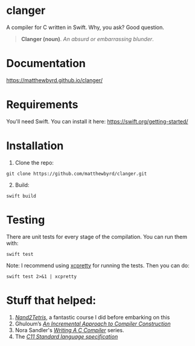 # clanger
A compiler for C written in Swift. Why, you ask? Good question.

> **Clanger (noun)**. *An absurd or embarrassing blunder*.

# Documentation
https://matthewbyrd.github.io/clanger/

# Requirements
You'll need Swift. You can install it here: https://swift.org/getting-started/

# Installation
1. Clone the repo:
```
git clone https://github.com/matthewbyrd/clanger.git
```
2. Build:
```
swift build
```

# Testing
There are unit tests for every stage of the compilation. You can run them with:
```
swift test
```
Note: I recommend using [xcpretty](https://github.com/xcpretty/xcpretty) for running the tests. Then you can do:
```
swift test 2>&1 | xcpretty
```

# Stuff that helped:
1. [*Nand2Tetris*](https://www.nand2tetris.org), a fantastic course I did before embarking on this
2. Ghuloum’s [*An Incremental Approach to Compiler Construction*](http://scheme2006.cs.uchicago.edu/11-ghuloum.pdf)
3. Nora Sandler's [*Writing A C Compiler*](https://norasandler.com/2017/11/29/Write-a-Compiler.html) series.
4. The [*C11 Standard language specification*](http://www.open-std.org/jtc1/sc22/wg14/www/docs/n1570.pdf)
